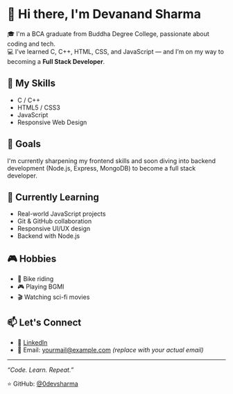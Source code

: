 # 👋 Hi there, I'm Devanand Sharma

🎓 I'm a BCA graduate from Buddha Degree College, passionate about coding and tech.  
💻 I’ve learned C, C++, HTML, CSS, and JavaScript — and I’m on my way to becoming a **Full Stack Developer**.

## 🚀 My Skills
- C / C++
- HTML5 / CSS3
- JavaScript
- Responsive Web Design

## 🎯 Goals
I'm currently sharpening my frontend skills and soon diving into backend development (Node.js, Express, MongoDB) to become a full stack developer.

## 🧠 Currently Learning
- Real-world JavaScript projects  
- Git & GitHub collaboration  
- Responsive UI/UX design  
- Backend with Node.js

## 🎮 Hobbies
- 🛵 Bike riding  
- 🎮 Playing BGMI  
- 🎬 Watching sci-fi movies

## 📫 Let's Connect
- 🔗 [LinkedIn](https://www.linkedin.com/in/devanand-sharma-7b07a22b6/)
- 📧 Email: yourmail@example.com *(replace with your actual email)*

---

_“Code. Learn. Repeat.”_

⭐️ GitHub: [@0devsharma](https://github.com/0devsharma)
